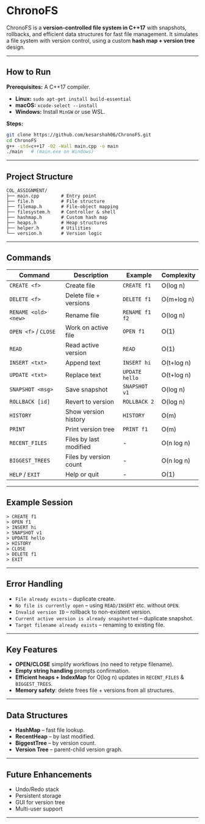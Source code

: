 
# ChronoFS

ChronoFS is a **version-controlled file system in C++17** with snapshots, rollbacks, and efficient data structures for fast file management. It simulates a file system with version control, using a custom **hash map + version tree** design.

---

##  How to Run

**Prerequisites:** A C++17 compiler.

* **Linux:** `sudo apt-get install build-essential`
* **macOS:** `xcode-select --install`
* **Windows:** Install `MinGW` or use WSL.

**Steps:**

```bash
git clone https://github.com/kesarshah06/ChronoFS.git
cd ChronoFS
g++ -std=c++17 -O2 -Wall main.cpp -o main
./main   # (main.exe on Windows)
```

---

##  Project Structure

```
COL_ASSIGNMENT/
├── main.cpp        # Entry point
├── file.h          # File structure
├── filemap.h       # File-object mapping
├── filesystem.h    # Controller & shell
├── hashmap.h       # Custom hash map
├── heaps.h         # Heap structures
├── helper.h        # Utilities
└── version.h       # Version logic
```

---

##  Commands

| Command              | Description            | Example        | Complexity |
| -------------------- | ---------------------- | -------------- | ---------- |
| `CREATE <f>`         | Create file            | `CREATE f1`    | O(log n)   |
| `DELETE <f>`         | Delete file + versions | `DELETE f1`    | O(m+log n) |
| `RENAME <old> <new>` | Rename file            | `RENAME f1 f2` | O(log n)   |
| `OPEN <f>` / `CLOSE` | Work on active file    | `OPEN f1`      | O(1)       |
| `READ`               | Read active version    | `READ`         | O(1)       |
| `INSERT <txt>`       | Append text            | `INSERT hi`    | O(t+log n) |
| `UPDATE <txt>`       | Replace text           | `UPDATE hello` | O(t+log n) |
| `SNAPSHOT <msg>`     | Save snapshot          | `SNAPSHOT v1`  | O(log n)   |
| `ROLLBACK [id]`      | Revert to version      | `ROLLBACK 2`   | O(log n)   |
| `HISTORY`            | Show version history   | `HISTORY`      | O(m)       |
| `PRINT`              | Print version tree     | `PRINT f1`     | O(m)       |
| `RECENT_FILES`       | Files by last modified | -              | O(n log n) |
| `BIGGEST_TREES`      | Files by version count | -              | O(n log n) |
| `HELP` / `EXIT`      | Help or quit           | -              | O(1)       |

---

##  Example Session

```
> CREATE f1
> OPEN f1
> INSERT hi
> SNAPSHOT v1
> UPDATE hello
> HISTORY
> CLOSE
> DELETE f1
> EXIT
```

---

## Error Handling

* `File already exists` – duplicate create.
* `No file is currently open` – using `READ/INSERT` etc. without `OPEN`.
* `Invalid version ID` – rollback to non-existent version.
* `Current active version is already snapshotted` – duplicate snapshot.
* `Target filename already exists` – renaming to existing file.

---

##  Key Features

* **OPEN/CLOSE** simplify workflows (no need to retype filename).
* **Empty string handling** prompts confirmation.
* **Efficient heaps + IndexMap** for O(log n) updates in `RECENT_FILES` & `BIGGEST_TREES`.
* **Memory safety**: delete frees file + versions from all structures.

---

##  Data Structures

* **HashMap** – fast file lookup.
* **RecentHeap** – by last modified.
* **BiggestTree** – by version count.
* **Version Tree** – parent-child version graph.

---

##  Future Enhancements

* Undo/Redo stack
* Persistent storage
* GUI for version tree
* Multi-user support

---

